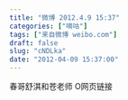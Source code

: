 ```yaml
---
title: "微博 2012.4.9 15:37"
categories: ["嘀咕"]
tags: ["来自微博 weibo.com"]
draft: false
slug: "cNDLka"
date: "2012-04-09 15:37:00"
---
```


<p>春哥舒淇和苍老师 O网页链接 ​​​​</p>
